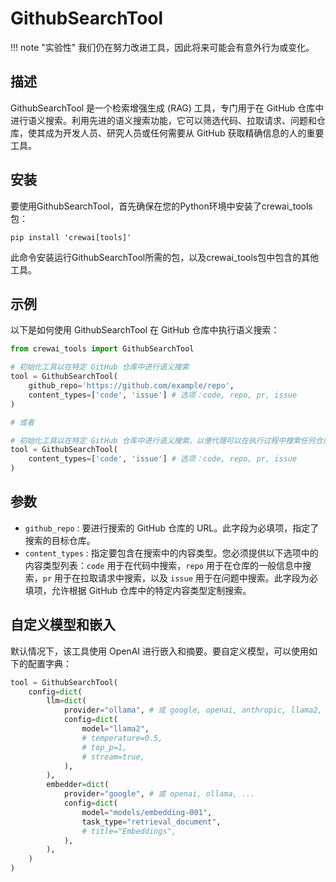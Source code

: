 # GithubSearchTool

!!! note "实验性"
    我们仍在努力改进工具，因此将来可能会有意外行为或变化。

## 描述
GithubSearchTool 是一个检索增强生成 (RAG) 工具，专门用于在 GitHub 仓库中进行语义搜索。利用先进的语义搜索功能，它可以筛选代码、拉取请求、问题和仓库，使其成为开发人员、研究人员或任何需要从 GitHub 获取精确信息的人的重要工具。

## 安装
要使用GithubSearchTool，首先确保在您的Python环境中安装了crewai_tools包：

```shell
pip install 'crewai[tools]'
```

此命令安装运行GithubSearchTool所需的包，以及crewai_tools包中包含的其他工具。

## 示例
以下是如何使用 GithubSearchTool 在 GitHub 仓库中执行语义搜索：
```python
from crewai_tools import GithubSearchTool

# 初始化工具以在特定 GitHub 仓库中进行语义搜索
tool = GithubSearchTool(
	github_repo='https://github.com/example/repo',
	content_types=['code', 'issue'] # 选项：code, repo, pr, issue
)

# 或者

# 初始化工具以在特定 GitHub 仓库中进行语义搜索，以便代理可以在执行过程中搜索任何仓库
tool = GithubSearchTool(
	content_types=['code', 'issue'] # 选项：code, repo, pr, issue
)
```

## 参数
- `github_repo` : 要进行搜索的 GitHub 仓库的 URL。此字段为必填项，指定了搜索的目标仓库。
- `content_types` : 指定要包含在搜索中的内容类型。您必须提供以下选项中的内容类型列表：`code` 用于在代码中搜索，`repo` 用于在仓库的一般信息中搜索，`pr` 用于在拉取请求中搜索，以及 `issue` 用于在问题中搜索。此字段为必填项，允许根据 GitHub 仓库中的特定内容类型定制搜索。

## 自定义模型和嵌入

默认情况下，该工具使用 OpenAI 进行嵌入和摘要。要自定义模型，可以使用如下的配置字典：

```python
tool = GithubSearchTool(
    config=dict(
        llm=dict(
            provider="ollama", # 或 google, openai, anthropic, llama2, ...
            config=dict(
                model="llama2",
                # temperature=0.5,
                # top_p=1,
                # stream=true,
            ),
        ),
        embedder=dict(
            provider="google", # 或 openai, ollama, ...
            config=dict(
                model="models/embedding-001",
                task_type="retrieval_document",
                # title="Embeddings",
            ),
        ),
    )
)
```